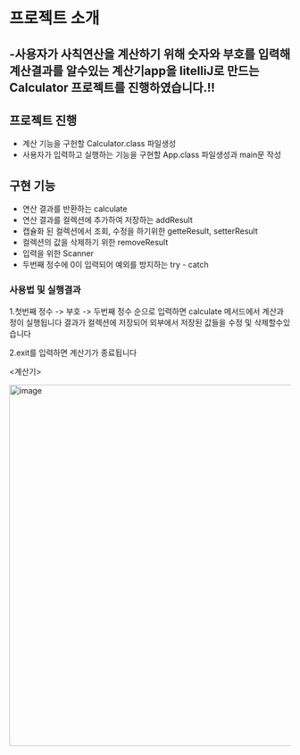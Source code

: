 # 프로젝트 소개
-사용자가 사칙연산을 계산하기 위해 숫자와 부호를 입력해 계산결과를 알수있는 계산기app을 IitelliJ로 만드는 Calculator 프로젝트를 진행하였습니다.!!
---

## 프로젝트 진행
- 계산 기능을 구헌할 Calculator.class 파일생성
- 사용자가 입력하고 실행하는 기능을 구현할 App.class 파일생성과 main문 작성

## 구현 기능
- 연산 결과를 반환하는 calculate
- 연산 결과를 컬렉션에 추가하여 저장하는 addResult
- 캡슐화 된 컬렉션에서 조회, 수정을 하기위한 getteResult, setterResult
- 컬렉션의 값을 삭제하기 위한 removeResult
- 입력을 위한 Scanner
- 두번째 정수에 0이 입력되어 예외를 방지하는 try - catch

### 사용법 및 실행결과
1.첫번째 정수 -> 부호 -> 두번째 정수 순으로 입력하면 calculate 메서드에서 계산과정이 실행됩니다 결과가 컬렉션에 저장되어 외부에서 저장된 값들을 수정 및 삭제할수있습니다

2.exit를 입력하면 계산기가 종료됩니다

<계산기>


<img width="531" height="648" alt="image" src="https://github.com/user-attachments/assets/d2d6af1e-409c-4b78-847a-006358a9dd6b" />

